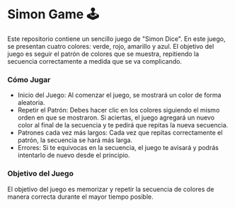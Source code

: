 # Simon Game 🕹

Este repositorio contiene un sencillo juego de "Simon Dice". En este juego, se presentan cuatro colores: verde, rojo, amarillo y azul. El objetivo del juego es seguir el patrón de colores que se muestra, repitiendo la secuencia correctamente a medida que se va complicando.

### Cómo Jugar
* Inicio del Juego: Al comenzar el juego, se mostrará un color de forma aleatoria.
* Repetir el Patrón: Debes hacer clic en los colores siguiendo el mismo orden en que se mostraron. Si aciertas, el juego agregará un nuevo color al final de la secuencia y te pedirá que repitas la nueva secuencia.
* Patrones cada vez más largos: Cada vez que repitas correctamente el patrón, la secuencia se hará más larga.
* Errores: Si te equivocas en la secuencia, el juego te avisará y podrás intentarlo de nuevo desde el principio.

### Objetivo del Juego
El objetivo del juego es memorizar y repetir la secuencia de colores de manera correcta durante el mayor tiempo posible.
